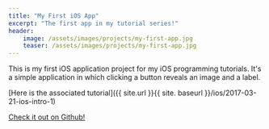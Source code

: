 ```yaml
---
title: "My First iOS App"
excerpt: "The first app in my tutorial series!"
header: 
    image: /assets/images/projects/my-first-app.jpg
    teaser: /assets/images/projects/my-first-app.jpg
---
```

This is my first iOS application project for my iOS programming tutorials. It's a simple application in which clicking a button reveals an image and a label. 

[Here is the associated tutorial]({{ site.url }}{{ site. baseurl }}/ios/2017-03-21-ios-intro-1)

[Check it out on Github!](https://github.com/jdstregz/my-first-ios-app)